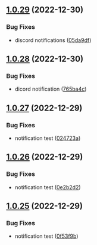 ## [1.0.29](https://github.com/Torwent/wasp-free/compare/v1.0.28...v1.0.29) (2022-12-30)


### Bug Fixes

* discord notifications ([05da9df](https://github.com/Torwent/wasp-free/commit/05da9dfc45b04d510c3388240e96420be91045aa))



## [1.0.28](https://github.com/Torwent/wasp-free/compare/v1.0.27...v1.0.28) (2022-12-30)


### Bug Fixes

* dicord notification ([765ba4c](https://github.com/Torwent/wasp-free/commit/765ba4c336835ae9bf0bd68c14f7e9c98573ae5b))



## [1.0.27](https://github.com/Torwent/wasp-free/compare/v1.0.26...v1.0.27) (2022-12-29)


### Bug Fixes

* notification test ([024723a](https://github.com/Torwent/wasp-free/commit/024723ab11b2c461d19d3c80e051149e253c1f56))



## [1.0.26](https://github.com/Torwent/wasp-free/compare/v1.0.25...v1.0.26) (2022-12-29)


### Bug Fixes

* notification test ([0e2b2d2](https://github.com/Torwent/wasp-free/commit/0e2b2d2d094b7f9312c5c90d2b305caf483527b4))



## [1.0.25](https://github.com/Torwent/wasp-free/compare/v1.0.24...v1.0.25) (2022-12-29)


### Bug Fixes

* notification test ([0f53f9b](https://github.com/Torwent/wasp-free/commit/0f53f9b5ee2149b3f4f795f9967c1977cc208cab))



